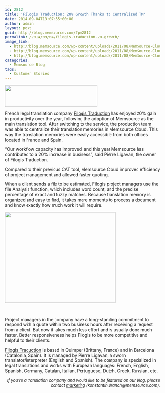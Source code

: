 ```yaml
---
id: 2812
title: 'Filogis Traduction: 20% Growth Thanks to Centralized TM'
date: 2014-09-04T13:07:55+00:00
author: admin
layout: post
guid: http://blog.memsource.com/?p=2812
permalink: /2014/09/04/filogis-traduction-20-growth/
image_link:
  - http://blog.memsource.com/wp-content/uploads/2011/08/MemSource-Cloud.png
  - http://blog.memsource.com/wp-content/uploads/2011/08/MemSource-Cloud.png
  - http://blog.memsource.com/wp-content/uploads/2011/08/MemSource-Cloud.png
categories:
  - Memsource Blog
tags:
  - Customer Stories
---
```

[<img class=" alignleft" title="filogis" src="/wp-content/uploads/2014/09/filogis-300x69.jpg" alt="" width="300" height="69" />](http://www.filogis.com/)

French legal translation company [Filogis Traduction](http://www.filogis.com/) has enjoyed 20% gain in productivity over the year, following the adoption of Memsource as the main translation tool. <!--more-->After switching to the service, the production team was able to centralize their translation memories in Memsource Cloud. This way the translation memories were easily accessible from both offices located in France and Spain.

“Our workflow capacity has improved, and this year Memsource has contributed to a 20% increase in business”, said Pierre Ligavan, the owner of Filogis Traduction.

Compared to their previous CAT tool, Memsource Cloud improved efficiency of project management and allowed faster quoting.

When a client sends a file to be estimated, Filogis project managers use the file Analysis function, which includes word count, and the precise percentage of exact and fuzzy matches. Because translation memory is organized and easy to find, it takes mere moments to process a document and know exactly how much work it will require.

[<img class="alignnone  wp-image-2867" title="analysis" src="/wp-content/uploads/2014/09/analysis1.png" alt="" width="360" height="295" />](/wp-content/uploads/2014/09/analysis1.png)

&nbsp;

Project managers in the company have a long-standing commitment to respond with a quote within two business hours after receiving a request from a client. But now it takes much less effort and is usually done much faster. Better responsiveness helps Filogis to be more competitive and helpful to their clients.

[Filogis Traduction](http://www.filogis.com/) is based in Quimper (Brittany, France) and in Barcelona (Catalonia, Spain). It is managed by Pierre Ligavan, a sworn translator/interpreter (English and Spanish). The company is specialized in legal translations and works with European languages: French, English, Spanish, Germany, Catalan, Italian, Portuguese, Dutch, Greek, Russian, etc.

<p style="text-align: right;">
  <em><span style="font-size: 13px;">If you&#8217;re a translation company and would like to be featured on our blog, please contact </span><a style="font-size: 13px;" href="mailto:konstantin.dranch@memsource.com">marketing</a><span style="font-size: 13px;"> (konstantin.dranch@memsource.com).</span></em>
</p>
